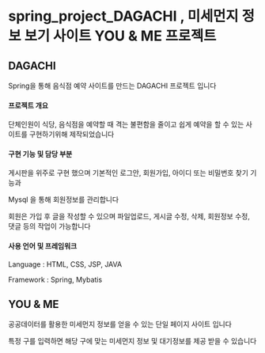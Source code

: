 # spring_project_DAGACHI , 미세먼지 정보 보기 사이트 YOU & ME 프로젝트

## DAGACHI

Spring을 통해 음식점 예약 사이트를 만드는 DAGACHI 프로젝트 입니다

#### 프로젝트 개요

단체인원이 식당, 음식점을 예약할 때 격는 불편함을 줄이고 쉽게 예약을 할 수 있는 사이트를 구현하기위해 제작되었습니다

#### 구현 기능 및 담당 부분

게시판을 위주로 구현 했으며 기본적인 로그안, 회원가입, 아이디 또는 비밀번호 찾기 기능과 

Mysql 을 통해 회원정보를 관리합니다

회원은 가입 후 글을 작성할 수 있으며 파일업로드, 게시글 수정, 삭제, 회원정보 수정, 댓글 등의 작업이 가능합니다

#### 사용 언어 및 프레임워크

Language : HTML, CSS, JSP, JAVA

Framework : Spring, Mybatis

##

## YOU & ME

공공데이터를 활용한 미세먼지 정보를 얻을 수 있는 단일 페이지 사이트 입니다

특정 구를 입력하면 해당 구에 맞는 미세먼지 정보 및 대기정보를 제공 받을 수 있습니다
